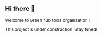 ## Hi there 👋

Welcome to Green hub tools organization !

This project is under construction. Stay tuned!
